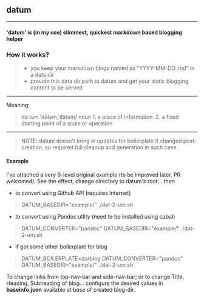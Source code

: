 ## datum
---

#### **'datum'** is (in my use) slimmest, quickest markdown based blogging helper

### How it works? 
> * you keep your markdown blogs named as "YYYY-MM-DD.<any-name-at-all-without-dots>.md" in a data dir
> * provide this data dir path to datum and get your static blogging content to be served

---

Meaning:
> da·tum
> ˈdātəm,ˈdatəm/
> noun
> 1.
> a piece of information.
> 2.
> a fixed starting point of a scale or operation

---

> NOTE: datum doesn't bring in updates for boilerplate if changed post-creation, so required full cleanup and generation in such case

#### Example

I've attached a very 0-level original example (to be improved later, PR welcomed).
See the effect, change directory to datum's root... then

* to convert using Github API (requires Internet)
> DATUM_BASEDIR="example/" ./dat-2-um.sh

* to convert using Pandoc utlity (need to be installed using cabal)
> DATUM_CONVERTER="pandoc" DATUM_BASEDIR="example/" ./dat-2-um.sh

* if got some other boilerplate for blog
> DATUM_BOILERPLATE=zurblog DATUM_CONVERTER="pandoc" DATUM_BASEDIR="example/" ./dat-2-um.sh

To change links from top-nav-bar and side-nav-bar; or to change Title, Heading, Subheading of blog... configure the desired values in **baseinfo.json** available at base of created blog-dir.

